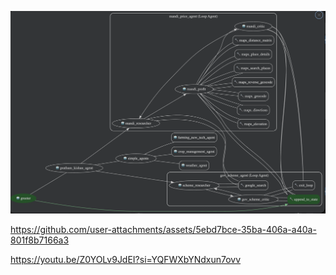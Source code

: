 ![Workflow_agent.gif](Workflow_agent.gif)



https://github.com/user-attachments/assets/5ebd7bce-35ba-406a-a40a-801f8b7166a3

https://youtu.be/Z0YOLv9JdEI?si=YQFWXbYNdxun7ovv

